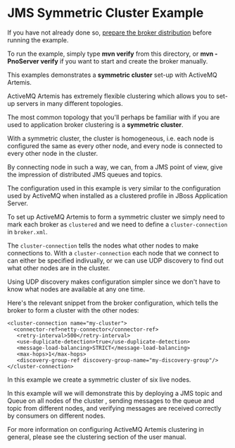# JMS Symmetric Cluster Example

If you have not already done so, [prepare the broker distribution](../../../../README.md#getting-started) before running the example.

To run the example, simply type **mvn verify** from this directory, or **mvn -PnoServer verify** if you want to start and create the broker manually.

This examples demonstrates a **symmetric cluster** set-up with ActiveMQ Artemis.

ActiveMQ Artemis has extremely flexible clustering which allows you to set-up servers in many different topologies.

The most common topology that you'll perhaps be familiar with if you are used to application broker clustering is a **symmetric cluster**.

With a symmetric cluster, the cluster is homogeneous, i.e. each node is configured the same as every other node, and every node is connected to every other node in the cluster.

By connecting node in such a way, we can, from a JMS point of view, give the impression of distributed JMS queues and topics.

The configuration used in this example is very similar to the configuration used by ActiveMQ when installed as a clustered profile in JBoss Application Server.

To set up ActiveMQ Artemis to form a symmetric cluster we simply need to mark each broker as `clustered` and we need to define a `cluster-connection` in `broker.xml`.

The `cluster-connection` tells the nodes what other nodes to make connections to. With a `cluster-connection` each node that we connect to can either be specified indivually, or we can use UDP discovery to find out what other nodes are in the cluster.

Using UDP discovery makes configuration simpler since we don't have to know what nodes are available at any one time.

Here's the relevant snippet from the broker configuration, which tells the broker to form a cluster with the other nodes:

    <cluster-connection name="my-cluster">
      <connector-ref>netty-connector</connector-ref>
	   <retry-interval>500</retry-interval>
	   <use-duplicate-detection>true</use-duplicate-detection>
	   <message-load-balancing>STRICT</message-load-balancing>
	   <max-hops>1</max-hops>
	   <discovery-group-ref discovery-group-name="my-discovery-group"/>
    </cluster-connection>

In this example we create a symmetric cluster of six live nodes.

In this example will we will demonstrate this by deploying a JMS topic and Queue on all nodes of the cluster , sending messages to the queue and topic from different nodes, and verifying messages are received correctly by consumers on different nodes.

For more information on configuring ActiveMQ Artemis clustering in general, please see the clustering section of the user manual.